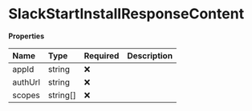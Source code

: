 # SlackStartInstallResponseContent

**Properties**

| Name    | Type     | Required | Description |
| :------ | :------- | :------- | :---------- |
| appId   | string   | ❌       |             |
| authUrl | string   | ❌       |             |
| scopes  | string[] | ❌       |             |

<!-- This file was generated by liblab | https://liblab.com/ -->
